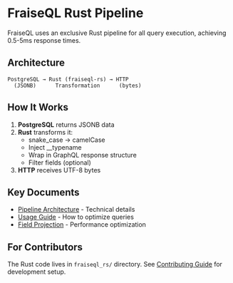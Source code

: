 # FraiseQL Rust Pipeline

FraiseQL uses an exclusive Rust pipeline for all query execution, achieving 0.5-5ms response times.

## Architecture

```
PostgreSQL → Rust (fraiseql-rs) → HTTP
  (JSONB)      Transformation      (bytes)
```

## How It Works

1. **PostgreSQL** returns JSONB data
2. **Rust** transforms it:
   - snake_case → camelCase
   - Inject __typename
   - Wrap in GraphQL response structure
   - Filter fields (optional)
3. **HTTP** receives UTF-8 bytes

## Key Documents

- [Pipeline Architecture](RUST_FIRST_PIPELINE.md) - Technical details
- [Usage Guide](RUST_PIPELINE_IMPLEMENTATION_GUIDE.md) - How to optimize queries
- [Field Projection](RUST_FIELD_PROJECTION.md) - Performance optimization

## For Contributors

The Rust code lives in `fraiseql_rs/` directory. See [Contributing Guide](../../CONTRIBUTING.md) for development setup.